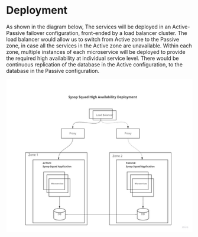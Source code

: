 # Deployment

As shown in the diagram below, The services will be deployed in an Active-Passive failover configuration, front-ended by a load balancer cluster. The load balancer would allow us to switch from Active zone to the Passive zone, in  case all the services in the Active zone are unavailable. Within each zone, multiple instances of each microservice will be deployed to provide the required high availability at individual service level. There would be continuous replication of the database in the Active configuration, to the database in the Passive configuration.

![SysOps Squad High Availability Deployment](img/SysOpsSquad-HA-Deployment.jpg)
